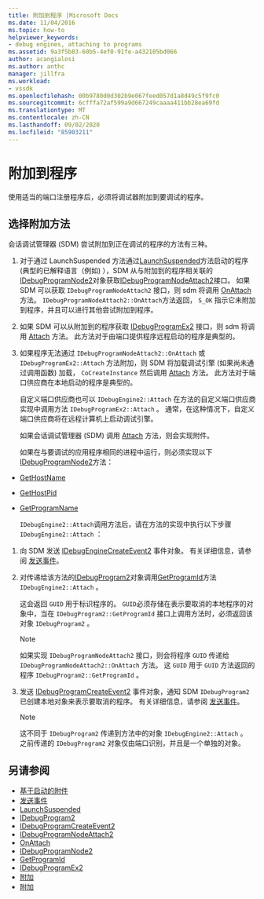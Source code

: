 ```yaml
---
title: 附加到程序 |Microsoft Docs
ms.date: 11/04/2016
ms.topic: how-to
helpviewer_keywords:
- debug engines, attaching to programs
ms.assetid: 9a3f5b83-60b5-4ef0-91fe-a432105bd066
author: acangialosi
ms.author: anthc
manager: jillfra
ms.workload:
- vssdk
ms.openlocfilehash: 00b9780d0d302b9e067feed057d1a8d49c5f9fc0
ms.sourcegitcommit: 6cfffa72af599a9d667249caaaa411bb28ea69fd
ms.translationtype: MT
ms.contentlocale: zh-CN
ms.lasthandoff: 09/02/2020
ms.locfileid: "85903211"
---
```

# <a name="attach-to-the-program"></a>附加到程序
使用适当的端口注册程序后，必须将调试器附加到要调试的程序。

## <a name="choose-how-to-attach"></a>选择附加方法
 会话调试管理器 (SDM) 尝试附加到正在调试的程序的方法有三种。

1. 对于通过 LaunchSuspended 方法通过[LaunchSuspended](../../extensibility/debugger/reference/idebugenginelaunch2-launchsuspended.md)方法启动的程序 (典型的已解释语言（例如) ），SDM 从与附加到的程序相关联的[IDebugProgramNode2](../../extensibility/debugger/reference/idebugprogramnode2.md)对象获取[IDebugProgramNodeAttach2](../../extensibility/debugger/reference/idebugprogramnodeattach2.md)接口。 如果 SDM 可以获取 `IDebugProgramNodeAttach2` 接口，则 sdm 将调用 [OnAttach](../../extensibility/debugger/reference/idebugprogramnodeattach2-onattach.md) 方法。 `IDebugProgramNodeAttach2::OnAttach`方法返回， `S_OK` 指示它未附加到程序，并且可以进行其他尝试附加到程序。

2. 如果 SDM 可以从附加到的程序获取 [IDebugProgramEx2](../../extensibility/debugger/reference/idebugprogramex2.md) 接口，则 sdm 将调用 [Attach](../../extensibility/debugger/reference/idebugprogramex2-attach.md) 方法。 此方法对于由端口提供程序远程启动的程序是典型的。

3. 如果程序无法通过 `IDebugProgramNodeAttach2::OnAttach` 或 `IDebugProgramEx2::Attach` 方法附加，则 SDM 将加载调试引擎 (如果尚未通过调用函数) 加载， `CoCreateInstance` 然后调用 [Attach](../../extensibility/debugger/reference/idebugengine2-attach.md) 方法。 此方法对于端口供应商在本地启动的程序是典型的。

    自定义端口供应商也可以 `IDebugEngine2::Attach` 在方法的自定义端口供应商实现中调用方法 `IDebugProgramEx2::Attach` 。 通常，在这种情况下，自定义端口供应商将在远程计算机上启动调试引擎。

   如果会话调试管理器 (SDM) 调用 [Attach](../../extensibility/debugger/reference/idebugengine2-attach.md) 方法，则会实现附件。

   如果在与要调试的应用程序相同的进程中运行，则必须实现以下 [IDebugProgramNode2](../../extensibility/debugger/reference/idebugprogramnode2.md)方法：

- [GetHostName](../../extensibility/debugger/reference/idebugprogramnode2-gethostname.md)

- [GetHostPid](../../extensibility/debugger/reference/idebugprogramnode2-gethostpid.md)

- [GetProgramName](../../extensibility/debugger/reference/idebugprogramnode2-getprogramname.md)

  `IDebugEngine2::Attach`调用方法后，请在方法的实现中执行以下步骤 `IDebugEngine2::Attach` ：

1. 向 SDM 发送 [IDebugEngineCreateEvent2](../../extensibility/debugger/reference/idebugenginecreateevent2.md) 事件对象。 有关详细信息，请参阅 [发送事件](../../extensibility/debugger/sending-events.md)。

2. 对传递给该方法的[IDebugProgram2](../../extensibility/debugger/reference/idebugprogram2.md)对象调用[GetProgramId](../../extensibility/debugger/reference/idebugprogram2-getprogramid.md)方法 `IDebugEngine2::Attach` 。

     这会返回 `GUID` 用于标识程序的。 `GUID`必须存储在表示要取消的本地程序的对象中，当在 `IDebugProgram2::GetProgramId` 接口上调用方法时，必须返回该对象 `IDebugProgram2` 。

    > [!NOTE]
    > 如果实现 `IDebugProgramNodeAttach2` 接口，则会将程序 `GUID` 传递给 `IDebugProgramNodeAttach2::OnAttach` 方法。 这 `GUID` 用于 `GUID` 方法返回的程序 `IDebugProgram2::GetProgramId` 。

3. 发送 [IDebugProgramCreateEvent2](../../extensibility/debugger/reference/idebugprogramcreateevent2.md) 事件对象，通知 SDM `IDebugProgram2` 已创建本地对象来表示要取消的程序。 有关详细信息，请参阅 [发送事件](../../extensibility/debugger/sending-events.md)。

    > [!NOTE]
    > 这不同于 `IDebugProgram2` 传递到方法中的对象 `IDebugEngine2::Attach` 。 之前传递的 `IDebugProgram2` 对象仅由端口识别，并且是一个单独的对象。

## <a name="see-also"></a>另请参阅
- [基于启动的附件](../../extensibility/debugger/launch-based-attachment.md)
- [发送事件](../../extensibility/debugger/sending-events.md)
- [LaunchSuspended](../../extensibility/debugger/reference/idebugenginelaunch2-launchsuspended.md)
- [IDebugProgram2](../../extensibility/debugger/reference/idebugprogram2.md)
- [IDebugProgramCreateEvent2](../../extensibility/debugger/reference/idebugprogramcreateevent2.md)
- [IDebugProgramNodeAttach2](../../extensibility/debugger/reference/idebugprogramnodeattach2.md)
- [OnAttach](../../extensibility/debugger/reference/idebugprogramnodeattach2-onattach.md)
- [IDebugProgramNode2](../../extensibility/debugger/reference/idebugprogramnode2.md)
- [GetProgramId](../../extensibility/debugger/reference/idebugprogram2-getprogramid.md)
- [IDebugProgramEx2](../../extensibility/debugger/reference/idebugprogramex2.md)
- [附加](../../extensibility/debugger/reference/idebugprogramex2-attach.md)
- [附加](../../extensibility/debugger/reference/idebugengine2-attach.md)
